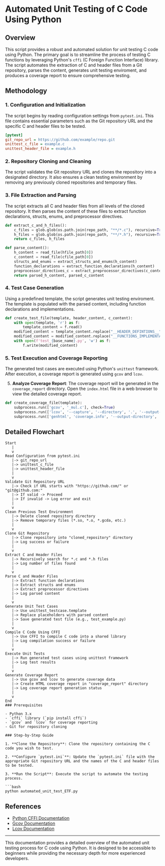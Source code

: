 # Automated Unit Testing of C Code Using Python

## Overview

This script provides a robust and automated solution for unit testing C code using Python. The primary goal is to streamline the process of testing C functions by leveraging Python's `cffi` (C Foreign Function Interface) library. The script automates the extraction of C and header files from a Git repository, parses the content, generates unit testing enviroment, and produces a coverage report to ensure comprehensive testing.

## Methodology

### 1. **Configuration and Initialization**

The script begins by reading configuration settings from  `pytest.ini`. This file contains essential parameters such as the Git repository URL and the specific C and header files to be tested.

```ini
[pytest]
git_repo_url = https://github.com/example/repo.git
unittest_c_file = example.c
unittest_header_file = example.h
```

### 2. **Repository Cloning and Cleaning**

The script validates the Git repository URL and clones the repository into a designated directory. It also ensures a clean testing environment by removing any previously cloned repositories and temporary files.

### 3. **File Extraction and Parsing**

The script extracts all C and header files from all levels of the cloned repository. It then parses the content of these files to extract function declarations, structs, enums, and preprocessor directives.

```python
def extract_c_and_h_files():
    c_files = glob.glob(os.path.join(repo_path, "**/*.c"), recursive=True)
    h_files = glob.glob(os.path.join(repo_path, "**/*.h"), recursive=True)
    return c_files, h_files

def parse_content():
    h_content = read_file(hfile_path[0])
    c_content = read_file(cfile_path[0])
    structs_and_enums = extract_structs_and_enums(h_content)
    function_declarations = extract_function_declarations(h_content)
    preprocessor_directives_c = extract_preprocessor_directives(c_content)
    return parsed_h_content, parsed_c_content
```

### 4. **Test Case Generation**

Using a predefined template, the script generates unit testing enviroment. The template is populated with the parsed content, including function declarations and implementations.

```python
def create_test_file(template, header_content, c_content):
    with open(template, 'r') as f:
        template_content = f.read()
    modified_content = template_content.replace("__HEADER_DEFINTIONS__", header_content)
    modified_content = modified_content.replace("__FUNCTIONS_IMPLEMENTATION__", c_content)
    with open(f'test_{base_name}.py', 'w') as f:
        f.write(modified_content)
```

### 5. **Test Execution and Coverage Reporting**

The generated test cases are executed using Python's `unittest` framework. After execution, a coverage report is generated using `gcov` and `lcov`.

5. **Analyze Coverage Report**: The coverage report will be generated in the `coverage_report` directory. Open the `index.html` file in a web browser to view the detailed coverage report.
```python
def create_coverage_file(template):
    subprocess.run(['gcov', '_mul.c'], check=True)
    subprocess.run(['lcov', '--capture', '--directory', '.', '--output-file', 'coverage.info'], check=True)
    subprocess.run(['genhtml', 'coverage.info', '--output-directory', 'coverage_report'], check=True)
```
## Detailed Flowchart

```plaintext
Start
   |
   v
Read Configuration from pytest.ini
   |-> git_repo_url
   |-> unittest_c_file
   |-> unittest_header_file
   |
   v
Validate Git Repository URL
   |-> Check if URL starts with "https://github.com/" or "git@github.com:"
   |-> If valid -> Proceed
   |-> If invalid -> Log error and exit
   |
   v
Clean Previous Test Environment
   |-> Delete cloned repository directory
   |-> Remove temporary files (*.so, *.o, *.gcda, etc.)
   |
   v
Clone Git Repository
   |-> Clone repository into "cloned_repository" directory
   |-> Log success or failure
   |
   v
Extract C and Header Files
   |-> Recursively search for *.c and *.h files
   |-> Log number of files found
   |
   v
Parse C and Header Files
   |-> Extract function declarations
   |-> Extract structs and enums
   |-> Extract preprocessor directives
   |-> Log parsed content
   |
   v
Generate Unit Test Cases
   |-> Use unittest_testcase.template
   |-> Replace placeholders with parsed content
   |-> Save generated test file (e.g., test_example.py)
   |
   v
Compile C Code Using CFFI
   |-> Use CFFI to compile C code into a shared library
   |-> Log compilation success or failure
   |
   v
Execute Unit Tests
   |-> Run generated test cases using unittest framework
   |-> Log test results
   |
   v
Generate Coverage Report
   |-> Use gcov and lcov to generate coverage data
   |-> Create HTML coverage report in "coverage_report" directory
   |-> Log coverage report generation status
   |
   v
End
### Prerequisites

- Python 3.x
- `cffi` library (`pip install cffi`)
- `gcov` and `lcov` for coverage reporting
- Git for repository cloning

### Step-by-Step Guide

1. **Clone the Repository**: Clone the repository containing the C code you wish to test.

2. **Configure `pytest.ini`**: Update the `pytest.ini` file with the appropriate Git repository URL and the names of the C and header files to be tested.

3. **Run the Script**: Execute the script to automate the testing process.

```bash
python automated_unit_test_ETF.py
```
## References

- [Python CFFI Documentation](https://cffi.readthedocs.io/en/latest/)
- [Gcov Documentation](https://gcc.gnu.org/onlinedocs/gcc/Gcov.html)
- [Lcov Documentation](https://linux.die.net/man/1/lcov)

---

This documentation provides a detailed overview of the automated unit testing process for C code using Python. It is designed to be accessible to beginners while providing the necessary depth for more experienced developers.

